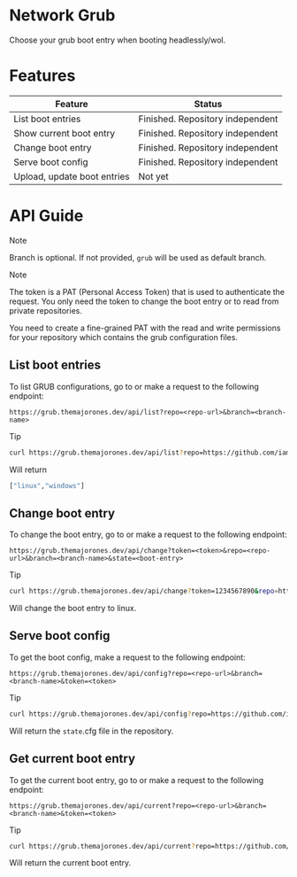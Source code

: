 # Network Grub

Choose your grub boot entry when booting headlessly/wol.

# Features

| Feature                          | Status   |
|----------------------------------|----------|
| List boot entries                |Finished. Repository independent|
| Show current boot entry          |Finished. Repository independent|
| Change boot entry                |Finished. Repository independent|
| Serve boot config                |Finished. Repository independent|
| Upload, update boot entries      |Not yet|

# API Guide

> [!NOTE]
> Branch is optional. If not provided, `grub` will be used as default branch.

> [!NOTE]
> The token is a PAT (Personal Access Token) that is used to authenticate the request. You only need the token to change the boot entry or to read from private repositories.
>
> You need to create a fine-grained PAT with the read and write permissions for your repository which contains the grub configuration files.

## List boot entries

To list GRUB configurations, go to or make a request to the following endpoint:

```
https://grub.themajorones.dev/api/list?repo=<repo-url>&branch=<branch-name>
```

> [!TIP]
>
> ```bash
> curl https://grub.themajorones.dev/api/list?repo=https://github.com/iamSlightlyWind/network-grub
> ```
> 
> Will return
> 
> ```bash
> ["linux","windows"]
> ```

## Change boot entry

To change the boot entry, go to or make a request to the following endpoint:

```
https://grub.themajorones.dev/api/change?token=<token>&repo=<repo-url>&branch=<branch-name>&state=<boot-entry>
```
> [!TIP]
>
> ```bash
> curl https://grub.themajorones.dev/api/change?token=1234567890&repo=https://github.com/iamSlightlyWind/network-grub&state=linux
> ```
>
> Will change the boot entry to linux.

## Serve boot config

To get the boot config, make a request to the following endpoint:

```
https://grub.themajorones.dev/api/config?repo=<repo-url>&branch=<branch-name>&token=<token>
```

> [!TIP]
> 
> ```bash
> curl https://grub.themajorones.dev/api/config?repo=https://github.com/iamSlightlyWind/network-grub
> ```
>
> Will return the `state`.cfg file in the repository.

## Get current boot entry

To get the current boot entry, go to or make a request to the following endpoint:

```
https://grub.themajorones.dev/api/current?repo=<repo-url>&branch=<branch-name>&token=<token>
```

> [!TIP]
>
> ```bash
> curl https://grub.themajorones.dev/api/current?repo=https://github.com/iamSlightlyWind/network-grub
> ```
>
> Will return the current boot entry.